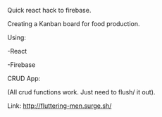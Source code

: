 Quick react hack to firebase.

Creating a Kanban board for food production. 

Using: 

-React

-Firebase

CRUD App:

(All crud functions work. Just need to flush/ it out).

Link:
http://fluttering-men.surge.sh/
